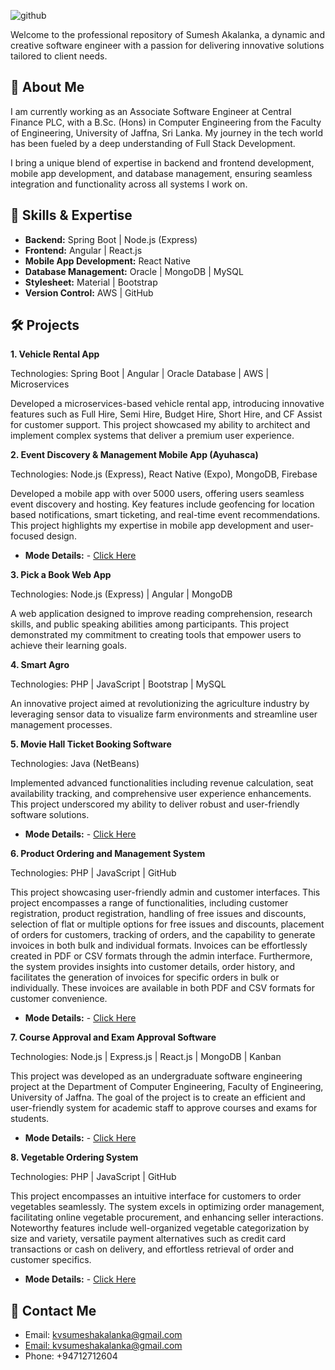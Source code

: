![github](https://github.com/user-attachments/assets/d3093fe0-22bd-4b21-99d7-33d7e0433815)

Welcome to the professional repository of Sumesh Akalanka, a dynamic and creative software engineer with a passion for delivering innovative solutions tailored to client needs.

## 📜 About Me

I am currently working as an Associate Software Engineer at Central Finance PLC, with a B.Sc. (Hons) in Computer Engineering from the Faculty of Engineering, University of Jaffna, Sri Lanka. My journey in the tech world has been fueled by a deep understanding of Full Stack Development.

I bring a unique blend of expertise in backend and frontend development, mobile app development, and database management, ensuring seamless integration and functionality across all systems I work on.

## 🚀 Skills & Expertise

- **Backend:** Spring Boot | Node.js (Express)
- **Frontend:** Angular | React.js
- **Mobile App Development:** React Native
- **Database Management:** Oracle | MongoDB | MySQL
- **Stylesheet:** Material | Bootstrap
- **Version Control:** AWS | GitHub

## 🛠️ Projects

**1. Vehicle Rental App**

Technologies: Spring Boot | Angular | Oracle Database | AWS | Microservices

Developed a microservices-based vehicle rental app, introducing innovative features such as Full Hire, Semi Hire, Budget Hire, Short Hire, and CF Assist for customer support. This project showcased my ability to architect and implement complex systems that deliver a premium user experience.

**2. Event Discovery & Management Mobile App (Ayuhasca)**

Technologies: Node.js (Express), React Native (Expo), MongoDB, Firebase

Developed a mobile app with over 5000 users, offering users seamless event discovery and hosting. Key features include geofencing for location based notifications, smart ticketing, and real-time event recommendations. This project highlights my expertise in mobile app development and user-focused design.

- **Mode Details:** - [Click Here](https://play.google.com/store/apps/details?id=com.madhusanka.Kuubi&pcampaignid=web_share)

**3. Pick a Book Web App**

Technologies: Node.js (Express) | Angular | MongoDB

A web application designed to improve reading comprehension, research skills, and public speaking abilities among participants. This project demonstrated my commitment to creating tools that empower users to achieve their learning goals.

**4. Smart Agro**

Technologies: PHP | JavaScript | Bootstrap | MySQL

An innovative project aimed at revolutionizing the agriculture industry by leveraging sensor data to visualize farm environments and streamline user management processes.

**5. Movie Hall Ticket Booking Software**

Technologies: Java (NetBeans)

Implemented advanced functionalities including revenue calculation, seat availability tracking, and comprehensive user experience enhancements. This project underscored my ability to deliver robust and user-friendly software solutions.

- **Mode Details:** - [Click Here](https://github.com/Sumesh8/Ticket_booking_software_for_movie_hall)

**6. Product Ordering and Management System**

Technologies: PHP | JavaScript | GitHub 

This project showcasing user-friendly admin and customer interfaces. This project encompasses a range of functionalities, including customer registration, product registration, handling of free issues and discounts, selection of flat or multiple options for free issues and discounts, placement of orders for customers, tracking of orders, and the capability to generate invoices in both bulk and individual formats. Invoices can be effortlessly created in PDF or CSV formats through the admin interface. Furthermore, the system provides insights into customer details, order history, and facilitates the generation of invoices for specific orders in bulk or individually. These invoices are available in both PDF and CSV formats for customer convenience.

- **Mode Details:** - [Click Here](https://github.com/Sumesh8/Product_ordering_and_management_system)

**7. Course Approval and Exam Approval Software**

Technologies: Node.js | Express.js | React.js | MongoDB | Kanban

This project was developed as an undergraduate software engineering project at the Department of Computer Engineering, Faculty of Engineering, University of Jaffna. The goal of the project is to create an efficient and user-friendly system for academic staff to approve courses and exams for students.

- **Mode Details:** - [Click Here](https://github.com/keshan99/approval_for_staff)

**8. Vegetable Ordering System**

Technologies: PHP | JavaScript | GitHub 

This project encompasses an intuitive interface for customers to order vegetables seamlessly. The system excels in optimizing order management, facilitating online vegetable procurement, and enhancing seller interactions. Noteworthy features include well-organized vegetable categorization by size and variety, versatile payment alternatives such as credit card transactions or cash on delivery, and effortless retrieval of order and customer specifics.

- **Mode Details:** - [Click Here](https://github.com/Sumesh8/Vegetable_ordering_system)

## 📇 Contact Me
- Email: kvsumeshakalanka@gmail.com
- [Email: kvsumeshakalanka@gmail.com](kvsumeshakalanka@gmail.com)
- Phone: +94712712604

